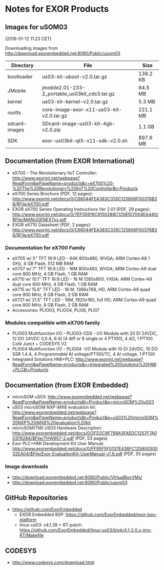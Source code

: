 # Notes for EXOR Products

## Images for uSOM03

(2018-01-12 11:23 CET)

Downloading images from 
http://download.exorembedded.net:8080/Public/usom03

| Directory     | File                                           | Size     |
|---------------|------------------------------------------------|----------|
| bootloader    | us03-kit-uboot-v2.0.tar.gz                     | 138.2 KB |
| JMobile       | jmobile2.01-233-2_portable_us03kit_cds3.tar.gz | 84.5 MB  |
| kernel        | us03-kit-kernel-v2.0.tar.gz                    | 5.3 MB   |
| rootfs        | core-image-exor-x11-us03-kit-v2.0.tar.gz       | 221.1 MB |
| sdcard-images | SDcard-image-us03-kit-4gb-v2.0.zip             | 1.1 GB   |
| SDK           | exor-us03kit-qt5-x11-sdk-v2.0.sh               | 897.6 MB |


## Documentation (from EXOR International)

* eX700 - The Revolutionary IIoT Controller: http://www.exorint.net/webpage?ReadForm&wPageName=products&c=eX700%20-%20The%20Revolutionary%20IIoT%20Controller&t=Products
* eX700 Series Brochure (PDF, 12 pages): http://www.exorint.net/docs/0/C66044FEA383C335C125806F00376B38/$File/eX700.pdf
* EXOR eX700 Series Operating Instructions Ver 2.01 (PDF, 29 pages): http://www.exorint.net/docs/0/7EF05919C9150288C12581D7004EA440/$File/MANUGENEX7xx.pdf
* EXOR eX710 Datasheet (PDF, 2 pages): http://www.exorint.net/docs/0/C66044FEA383C335C125806F00376B38/$File/eX700.pdf

### Documentation for eX700 Family

- eX705 w/ 5" TFT 16:9 LED - 64K 800x480, WVGA; ARM Cortex-A8 1 GHz, 4 GB Flash, 512 MB RAM
- eX707 w/ 7" TFT 16:9 LED - 16M 800x480, WVGA; ARM Cortex-A9 dual core 800 MHz, 4 GB Flash, 1 GB RAM
- eX710 w/ 10.1" TFT 16:9 LED - 16 M 1280x800, VXGA; ARM Cortex-A9 dual core 800 MHz, 4 GB Flash, 1 GB RAM
- eX715 w/ 15.6" TFT LED - 16 M, 1366x768, HD; ARM Cortex-A9 quad core 800 MHz, 8 GB Flash, 2 GB RAM
- eX721 w/ 21.5" TFT LED - 16M, 1920x180, full HD; ARM Cortex-A9 quad core 800 MHz, 8 GB Flash, 2 GB RAM
- Accessories: PLIO03, PLIO04, PLI06, PLI07

### Modules compatible with eX700 family

* PLIO03 Multifunction I/O - PLIO03-CDS - I/O Module with 20 DI 24VDC, 12 DO 24VDC 0,5 A, 8 AI (4 diff or 8 single or 4 PT100), 4 AO, 1 PT100 Cold Junct + CODESYS V2
* PLIO04 Multifunction I/O - PLIO04 -I/O Module with 10 DI 24VDC, 10 DO SSR 1.4 A, 4 Programmable AI voltage/PT100/TC, 4 AI voltage, 1 PT100
* Integrated Solutions HMI+PLC: http://www.exorint.net/webpage?ReadForm&wPageName=products&c=Integrated%20Solutions%20HMI+PLC&t=Products

## Documentation (from EXOR Embedded)

* microSOM uS03: http://www.exorembedded.net/webpage?ReadForm&wPageName=products&t=Product&p=microSOM%20uS03
* uS03 microSOM NXP iMX6 evaluation kit: http://www.exorembedded.net/webpage?ReadForm&wPageName=products&t=Product&p=uS03%20microSOM%20NXP%20iMX6%20evaluation%20kit
* microSOM(TM) US03 Hardware Description: http://www.exorembedded.net/docs/0/2FD2C9F798A3FAEDC1257F7A00376284/$File/THW957-2.pdf (PDF, 53 pages)
* Exor PLC+HMI Development Kit User Manual: http://www.exorembedded.net/docs/0/FF95F5F0137E436FC12580050032EA04/$File/Exor-EvaluationKit-UserManual-v1.6.pdf (PDF, 55 pages)

### Image downloads

* http://download.exorembedded.net:8080/Public/VirtualBoxVMs/
* http://download.exorembedded.net:8080/Public/usom03

## GitHub Repositories

* https://github.com/ExorEmbedded
  * EXOR Embedded BSP: https://github.com/ExorEmbedded/exor-bsp-platform
  * linux-us03: v4.1.39 + RT-patch: https://github.com/ExorEmbedded/linux-us03/blob/4.1-2.0.x-imx-RT/Makefile

## CODESYS

* http://www.codesys.com/download.html

<!-- EOF -->
